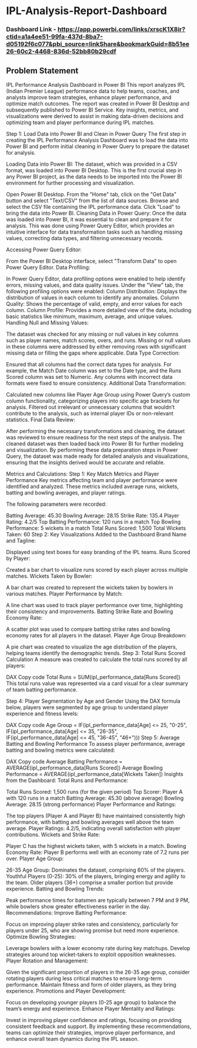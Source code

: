 # IPL-Analysis-Report-Dashboard

### Dashboard Link - https://app.powerbi.com/links/xrscK1X8ir?ctid=a1a4ee51-99fa-437d-8ba7-d05192f6c077&pbi_source=linkShare&bookmarkGuid=8b51ee26-60c2-4468-836d-52bb80b29cdf
## Problem Statement



IPL Performance Analysis Dashboard in Power BI
This report analyzes IPL (Indian Premier League) performance data to help teams, coaches, and analysts improve team strategies, enhance player performance, and optimize match outcomes. The report was created in Power BI Desktop and subsequently published to Power BI Service. Key insights, metrics, and visualizations were derived to assist in making data-driven decisions and optimizing team and player performance during IPL matches.

Step 1: Load Data into Power BI and Clean in Power Query
The first step in creating the IPL Performance Analysis Dashboard was to load the data into Power BI and perform initial cleaning in Power Query to prepare the dataset for analysis.

Loading Data into Power BI:
The dataset, which was provided in a CSV format, was loaded into Power BI Desktop. This is the first crucial step in any Power BI project, as the data needs to be imported into the Power BI environment for further processing and visualization.

Open Power BI Desktop.
From the "Home" tab, click on the "Get Data" button and select "Text/CSV" from the list of data sources.
Browse and select the CSV file containing the IPL performance data.
Click "Load" to bring the data into Power BI.
Cleaning Data in Power Query:
Once the data was loaded into Power BI, it was essential to clean and prepare it for analysis. This was done using Power Query Editor, which provides an intuitive interface for data transformation tasks such as handling missing values, correcting data types, and filtering unnecessary records.

Accessing Power Query Editor:

From the Power BI Desktop interface, select "Transform Data" to open Power Query Editor.
Data Profiling:

In Power Query Editor, data profiling options were enabled to help identify errors, missing values, and data quality issues.
Under the "View" tab, the following profiling options were enabled:
Column Distribution: Displays the distribution of values in each column to identify any anomalies.
Column Quality: Shows the percentage of valid, empty, and error values for each column.
Column Profile: Provides a more detailed view of the data, including basic statistics like minimum, maximum, average, and unique values.
Handling Null and Missing Values:

The dataset was checked for any missing or null values in key columns such as player names, match scores, overs, and runs.
Missing or null values in these columns were addressed by either removing rows with significant missing data or filling the gaps where applicable.
Data Type Correction:

Ensured that all columns had the correct data types for analysis. For example, the Match Date column was set to the Date type, and the Runs Scored column was set to Numeric.
Any columns with incorrect data formats were fixed to ensure consistency.
Additional Data Transformation:

Calculated new columns like Player Age Group using Power Query’s custom column functionality, categorizing players into specific age brackets for analysis.
Filtered out irrelevant or unnecessary columns that wouldn’t contribute to the analysis, such as internal player IDs or non-relevant statistics.
Final Data Review:

After performing the necessary transformations and cleaning, the dataset was reviewed to ensure readiness for the next steps of the analysis.
The cleaned dataset was then loaded back into Power BI for further modeling and visualization.
By performing these data preparation steps in Power Query, the dataset was made ready for detailed analysis and visualizations, ensuring that the insights derived would be accurate and reliable.

Metrics and Calculations:
Step 1: Key Match Metrics and Player Performance
Key metrics affecting team and player performance were identified and analyzed. These metrics included average runs, wickets, batting and bowling averages, and player ratings.

The following parameters were recorded:

Batting Average: 45.30
Bowling Average: 28.15
Strike Rate: 135.4
Player Rating: 4.2/5
Top Batting Performance: 120 runs in a match
Top Bowling Performance: 5 wickets in a match
Total Runs Scored: 1,500
Total Wickets Taken: 60
Step 2: Key Visualizations Added to the Dashboard
Brand Name and Tagline:

Displayed using text boxes for easy branding of the IPL teams.
Runs Scored by Player:

Created a bar chart to visualize runs scored by each player across multiple matches.
Wickets Taken by Bowler:

A bar chart was created to represent the wickets taken by bowlers in various matches.
Player Performance by Match:

A line chart was used to track player performance over time, highlighting their consistency and improvements.
Batting Strike Rate and Bowling Economy Rate:

A scatter plot was used to compare batting strike rates and bowling economy rates for all players in the dataset.
Player Age Group Breakdown:

A pie chart was created to visualize the age distribution of the players, helping teams identify the demographic trends.
Step 3: Total Runs Scored Calculation
A measure was created to calculate the total runs scored by all players:

DAX
Copy code
Total Runs = SUM(ipl_performance_data[Runs Scored])
This total runs value was represented via a card visual for a clear summary of team batting performance.

Step 4: Player Segmentation by Age and Gender
Using the DAX formula below, players were segmented by age group to understand player experience and fitness levels:

DAX
Copy code
Age Group = 
IF(ipl_performance_data[Age] <= 25, "0-25",
IF(ipl_performance_data[Age] <= 35, "26-35", 
IF(ipl_performance_data[Age] <= 45, "36-45", "46+")))
Step 5: Average Batting and Bowling Performance
To assess player performance, average batting and bowling metrics were calculated:

DAX
Copy code
Average Batting Performance = AVERAGE(ipl_performance_data[Runs Scored])
Average Bowling Performance = AVERAGE(ipl_performance_data[Wickets Taken])
Insights from the Dashboard:
Total Runs and Performance:

Total Runs Scored: 1,500 runs (for the given period)
Top Scorer: Player A with 120 runs in a match
Batting Average: 45.30 (above average)
Bowling Average: 28.15 (strong performance)
Player Performance and Ratings:

The top players (Player A and Player B) have maintained consistently high performance, with batting and bowling averages well above the team average.
Player Ratings: 4.2/5, indicating overall satisfaction with player contributions.
Wickets and Strike Rate:

Player C has the highest wickets taken, with 5 wickets in a match.
Bowling Economy Rate: Player B performs well with an economy rate of 7.2 runs per over.
Player Age Group:

26-35 Age Group: Dominates the dataset, comprising 60% of the players.
Youthful Players (0-25): 30% of the players, bringing energy and agility to the team.
Older players (36+) comprise a smaller portion but provide experience.
Batting and Bowling Trends:

Peak performance times for batsmen are typically between 7 PM and 9 PM, while bowlers show greater effectiveness earlier in the day.
Recommendations:
Improve Batting Performance:

Focus on improving player strike rates and consistency, particularly for players under 25, who are showing promise but need more experience.
Optimize Bowling Strategies:

Leverage bowlers with a lower economy rate during key matchups. Develop strategies around top wicket-takers to exploit opposition weaknesses.
Player Rotation and Management:

Given the significant proportion of players in the 26-35 age group, consider rotating players during less critical matches to ensure long-term performance.
Maintain fitness and form of older players, as they bring experience.
Promotions and Player Development:

Focus on developing younger players (0-25 age group) to balance the team’s energy and experience.
Enhance Player Mentality and Ratings:

Invest in improving player confidence and ratings, focusing on providing consistent feedback and support.
By implementing these recommendations, teams can optimize their strategies, improve player performance, and enhance overall team dynamics during the IPL season.
